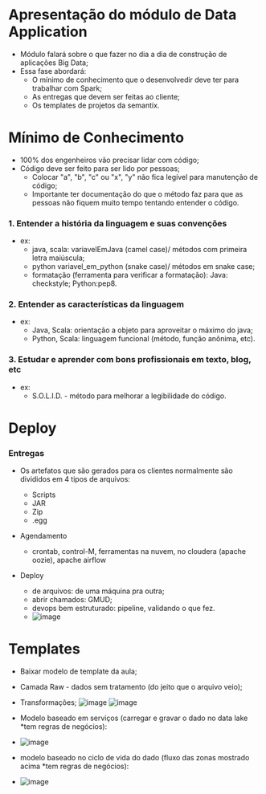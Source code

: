 # Apresentação do módulo de Data Application
- Módulo falará sobre o que fazer no dia a dia de construção de aplicações Big Data;
- Essa fase abordará:
  - O mínimo de conhecimento que o desenvolvedir deve ter para trabalhar com Spark;
  - As entregas que devem ser feitas ao cliente;
  - Os templates de projetos da semantix.
 
# Mínimo de Conhecimento
- 100% dos engenheiros vão precisar lidar com código;
- Código deve ser feito para ser lido por pessoas;
  - Colocar "a", "b", "c" ou "x", "y" não fica legível para manutenção de código;
  - Importante ter documentação do que o método faz para que as pessoas não fiquem muito tempo tentando entender o código.
 
### 1. Entender a história da linguagem e suas convenções
- ex:
  - java, scala: variavelEmJava (camel case)/ métodos com primeira letra maiúscula;
  - python variavel_em_python (snake case)/ métodos em snake case;
  - formatação (ferramenta para verificar a formatação): Java: checkstyle; Python:pep8.
   
### 2. Entender as características da linguagem
- ex:
  - Java, Scala: orientação a objeto para aproveitar o máximo do java;
  - Python, Scala: linguagem funcional (método, função anônima, etc).
 
### 3. Estudar e aprender com bons profissionais em texto, blog, etc
- ex:
  - S.O.L.I.D. - método para melhorar a legibilidade do código.

# Deploy
### Entregas
- Os artefatos que são gerados para os clientes normalmente são divididos em 4 tipos de arquivos:
  - Scripts
  - JAR
  - Zip
  - .egg
 
- Agendamento
  - crontab, control-M, ferramentas na nuvem, no cloudera (apache oozie), apache airflow
 
- Deploy
  - de arquivos: de uma máquina pra outra;
  - abrir chamados: GMUD;
  - devops bem estruturado: pipeline, validando o que fez.
  - ![image](https://github.com/Marinaafc/anotacoes-estudo/assets/107056644/1df6685f-8399-40b5-a797-a6318581c667)

# Templates
- Baixar modelo de template da aula;
- Camada Raw - dados sem tratamento (do jeito que o arquivo veio);
- Transformações;
![image](https://github.com/Marinaafc/anotacoes-estudo/assets/107056644/6b672354-0f3c-47e9-ba33-f1dea7931564)
![image](https://github.com/Marinaafc/anotacoes-estudo/assets/107056644/c6296049-4d98-4a75-8a8e-77b801c5a283)

- Modelo baseado em serviços (carregar e gravar o dado no data lake *tem regras de negócios):
- ![image](https://github.com/Marinaafc/anotacoes-estudo/assets/107056644/f9971755-08aa-417e-9a1e-9a8cead87768)
- modelo baseado no ciclo de vida do dado (fluxo das zonas mostrado acima *tem regras de negócios):
- ![image](https://github.com/Marinaafc/anotacoes-estudo/assets/107056644/f864c5d3-be53-4747-ae82-9a603d3ebdb1)
